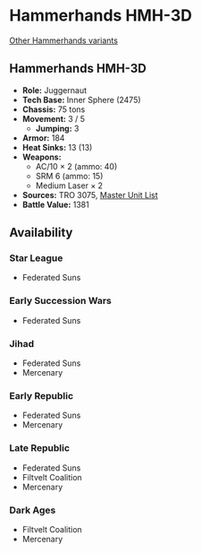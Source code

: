 # Hammerhands HMH-3D

[Other Hammerhands variants](../hammerhands.md)

## Hammerhands HMH-3D
- **Role:** Juggernaut
- **Tech Base:** Inner Sphere (2475)
- **Chassis:** 75 tons
- **Movement:** 3 / 5
  - **Jumping:** 3
- **Armor:** 184
- **Heat Sinks:** 13 (13)
- **Weapons:**
  - AC/10 × 2 (ammo: 40)
  - SRM 6 (ammo: 15)
  - Medium Laser × 2
- **Sources:** TRO 3075, [Master Unit List](http://masterunitlist.info/Unit/Details/1369/hammerhands-hmh-3d)
- **Battle Value:** 1381

## Availability

### Star League
- Federated Suns

### Early Succession Wars
- Federated Suns

### Jihad
- Federated Suns
- Mercenary

### Early Republic
- Federated Suns
- Mercenary

### Late Republic
- Federated Suns
- Filtvelt Coalition
- Mercenary

### Dark Ages
- Filtvelt Coalition
- Mercenary

